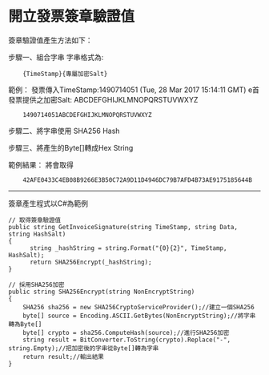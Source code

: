# 開立發票簽章驗證值

簽章驗證值產生方法如下：

步驟一、組合字串
字串格式為:
```
    {TimeStamp}{專屬加密Salt}
```
範例：
發票傳入TimeStamp:1490714051
(Tue, 28 Mar 2017 15:14:11 GMT)
e首發票提供之加密Salt: ABCDEFGHIJKLMNOPQRSTUVWXYZ

```
    1490714051ABCDEFGHIJKLMNOPQRSTUVWXYZ
```
步驟二、將字串使用 SHA256 Hash

步驟三、將產生的Byte[]轉成Hex String

範例結果：
將會取得
```
    42AFE0433C4EB08B9266E3B50C72A9D11D4946DC79B7AFD4B73AE9175185644B
```


---

簽章產生程式以C#為範例
```cshap
// 取得簽章驗證值
public string GetInvoiceSignature(string TimeStamp, string Data, string HashSalt)
{
      string _hashString = string.Format("{0}{2}", TimeStamp, HashSalt);
      return SHA256Encrypt(_hashString);
}

// 採用SHA256加密
public string SHA256Encrypt(string NonEncryptString)
{
    SHA256 sha256 = new SHA256CryptoServiceProvider();//建立一個SHA256
    byte[] source = Encoding.ASCII.GetBytes(NonEncryptString);//將字串轉為Byte[]
    byte[] crypto = sha256.ComputeHash(source);//進行SHA256加密
    string result = BitConverter.ToString(crypto).Replace("-", string.Empty);//把加密後的字串從Byte[]轉為字串
    return result;//輸出結果
}
```

